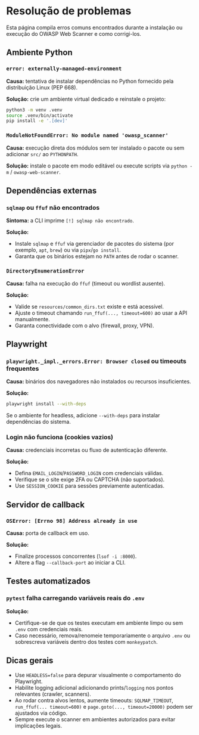 # Resolução de problemas

Esta página compila erros comuns encontrados durante a instalação ou execução do OWASP Web Scanner e como corrigi-los.

## Ambiente Python

### `error: externally-managed-environment`

**Causa:** tentativa de instalar dependências no Python fornecido pela distribuição Linux (PEP 668).

**Solução:** crie um ambiente virtual dedicado e reinstale o projeto:

```bash
python3 -m venv .venv
source .venv/bin/activate
pip install -e '.[dev]'
```

### `ModuleNotFoundError: No module named 'owasp_scanner'`

**Causa:** execução direta dos módulos sem ter instalado o pacote ou sem adicionar `src/` ao `PYTHONPATH`.

**Solução:** instale o pacote em modo editável ou execute scripts via `python -m` / `owasp-web-scanner`.

## Dependências externas

### `sqlmap` ou `ffuf` não encontrados

**Sintoma:** a CLI imprime `[!] sqlmap não encontrado`.

**Solução:**

- Instale `sqlmap` e `ffuf` via gerenciador de pacotes do sistema (por exemplo, `apt`, `brew`) ou via `pipx`/`go install`.
- Garanta que os binários estejam no `PATH` antes de rodar o scanner.

### `DirectoryEnumerationError`

**Causa:** falha na execução do `ffuf` (timeout ou wordlist ausente).

**Solução:**

- Valide se `resources/common_dirs.txt` existe e está acessível.
- Ajuste o timeout chamando `run_ffuf(..., timeout=600)` ao usar a API manualmente.
- Garanta conectividade com o alvo (firewall, proxy, VPN).

## Playwright

### `playwright._impl._errors.Error: Browser closed` ou timeouts frequentes

**Causa:** binários dos navegadores não instalados ou recursos insuficientes.

**Solução:**

```bash
playwright install --with-deps
```

Se o ambiente for headless, adicione `--with-deps` para instalar dependências do sistema.

### Login não funciona (cookies vazios)

**Causa:** credenciais incorretas ou fluxo de autenticação diferente.

**Solução:**

- Defina `EMAIL_LOGIN`/`PASSWORD_LOGIN` com credenciais válidas.
- Verifique se o site exige 2FA ou CAPTCHA (não suportados).
- Use `SESSION_COOKIE` para sessões previamente autenticadas.

## Servidor de callback

### `OSError: [Errno 98] Address already in use`

**Causa:** porta de callback em uso.

**Solução:**

- Finalize processos concorrentes (`lsof -i :8000`).
- Altere a flag `--callback-port` ao iniciar a CLI.

## Testes automatizados

### `pytest` falha carregando variáveis reais do `.env`

**Solução:**

- Certifique-se de que os testes executam em ambiente limpo ou sem `.env` com credenciais reais.
- Caso necessário, remova/renomeie temporariamente o arquivo `.env` ou sobrescreva variáveis dentro dos testes com `monkeypatch`.

## Dicas gerais

- Use `HEADLESS=false` para depurar visualmente o comportamento do Playwright.
- Habilite logging adicional adicionando prints/`logging` nos pontos relevantes (crawler, scanners).
- Ao rodar contra alvos lentos, aumente timeouts: `SQLMAP_TIMEOUT`, `run_ffuf(... timeout=600)` e `page.goto(..., timeout=20000)` podem ser ajustados via código.
- Sempre execute o scanner em ambientes autorizados para evitar implicações legais.
